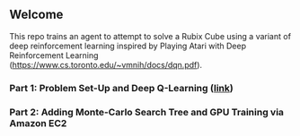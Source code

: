 ## Welcome

This repo trains an agent to attempt to solve a Rubix Cube using a variant of deep reinforcement learning inspired by Playing Atari with Deep Reinforcement Learning (https://www.cs.toronto.edu/~vmnih/docs/dqn.pdf).


### Part 1: Problem Set-Up and Deep Q-Learning ([link](notebooks/intro.ipynb))

### Part 2: Adding Monte-Carlo Search Tree and GPU Training via Amazon EC2

